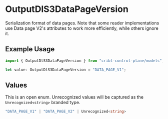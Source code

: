 # OutputDlS3DataPageVersion

Serialization format of data pages. Note that some reader implementations use Data page V2's attributes to work more efficiently, while others ignore it.

## Example Usage

```typescript
import { OutputDlS3DataPageVersion } from "cribl-control-plane/models";

let value: OutputDlS3DataPageVersion = "DATA_PAGE_V1";
```

## Values

This is an open enum. Unrecognized values will be captured as the `Unrecognized<string>` branded type.

```typescript
"DATA_PAGE_V1" | "DATA_PAGE_V2" | Unrecognized<string>
```